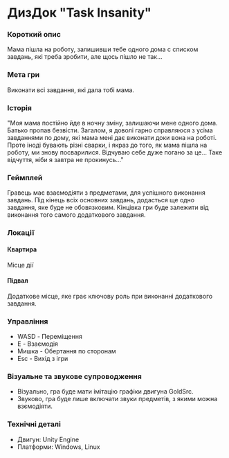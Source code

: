 # ДизДок "Task Insanity"
### Короткий опис
Мама пішла на роботу, залишивши тебе одного дома с списком завдань, які треба зробити, але щось пішло не так...

### Мета гри
Виконати всі завдання, які дала тобі мама.

### Історія
"Моя мама постійно йде в ночну зміну, залишаючи мене одного дома. Батько пропав безвісти. Загалом, я доволі гарно справляюся з усіма завданнями по дому, які мама мені дає виконати доки вона на роботі. Проте іноді бувають різні сварки, і якраз до того, як мама пішла на роботу, ми знову посварилися. Відчуваю себе дуже погано за це... Таке відчуття, ніби я завтра не прокинусь..."

### Геймплей
Гравець має взаємодіяти з предметами, для успішного виконання завдань. Під кінець всіх основних завдань, додасться ще одно завдання, яке буде не обовязковим. Кінцівка гри буде залежити від виконання того самого додаткового завдання.

### Локації
#### Квартира
Місце дії
#### Підвал
Додаткове місце, яке грає ключову роль при виконанні додаткового завдання.

### Управління
* WASD - Переміщення
* E - Взаємодія
* Мишка - Обертання по сторонам
* Esc - Вихід з ігри

### Візуальне та звукове супроводження
* Візуально, гра буде мати імітацію графіки двигуна GoldSrc.
* Звуково, гра буде лише включати звуки предметів, з якими можна взємодіяти.


### Технічні деталі
* Двигун: Unity Engine
* Платформи: Windows, Linux